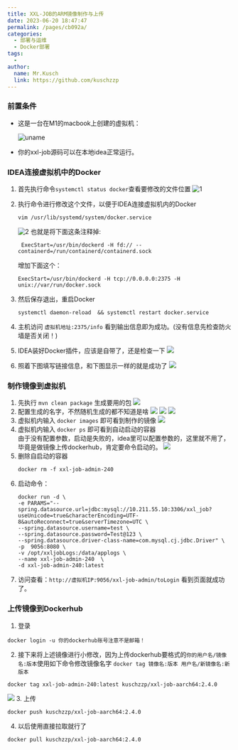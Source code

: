 ```yaml
---
title: XXL-JOB的ARM镜像制作与上传
date: 2023-06-20 18:47:47
permalink: /pages/cb092a/
categories:
  - 部署与运维
  - Docker部署
tags:
  - 
author: 
  name: Mr.Kusch
  link: https://github.com/kuschzzp
---
```

### 前置条件
- 这是一台在M1的macbook上创建的虚拟机：

    ![uname](https://img.superkusch.fun/docs/202306201848510.png)

- 你的xxl-job源码可以在本地idea正常运行。

### IDEA连接虚拟机中的Docker
1. 首先执行命令`systemctl status docker`查看要修改的文件位置
![1](https://img.superkusch.fun/docs/202306201856851.png)

2. 执行命令进行修改这个文件，以便于IDEA连接虚拟机内的Docker
    ```shell
    vim /usr/lib/systemd/system/docker.service
    ```
    ![2](https://img.superkusch.fun/docs/202306201859348.png)
   也就是将下面这条注释掉: 
   ```shell
    ExecStart=/usr/bin/dockerd -H fd:// --containerd=/run/containerd/containerd.sock
    ```
    增加下面这个：
    ```shell
    ExecStart=/usr/bin/dockerd -H tcp://0.0.0.0:2375 -H unix://var/run/docker.sock
   ```

3. 然后保存退出，重启Docker
    ```shell
    systemctl daemon-reload  && systemctl restart docker.service
    ```

4. 主机访问 `虚拟机地址:2375/info` 看到输出信息即为成功。(没有信息先检查防火墙是否关闭！)

5. IDEA装好Docker插件，应该是自带了，还是检查一下
   ![](https://img.superkusch.fun/docs/202306201924171.png)

6. 照着下图填写链接信息，和下图显示一样的就是成功了
   ![](https://img.superkusch.fun/docs/202306201926655.png)

### 制作镜像到虚拟机

1. 先执行 `mvn clean package` 生成要用的包
   ![](https://img.superkusch.fun/docs/202306201934225.png)
2. 配置生成的名字，不然随机生成的都不知道是啥
   ![](https://img.superkusch.fun/docs/202306201950222.png)
   ![](https://img.superkusch.fun/docs/202306201952345.png)
   ![](https://img.superkusch.fun/docs/202306201956056.png)
3. 虚拟机内输入 `docker images` 即可看到制作的镜像
   ![](https://img.superkusch.fun/docs/202306201956470.png)
4. 虚拟机内输入 `docker ps` 即可看到自动启动的容器  
   由于没有配置参数，启动是失败的，idea里可以配置参数的，这里就不用了，毕竟是做镜像上传dockerhub，肯定要命令启动的。
   ![](https://img.superkusch.fun/docs/202306201957213.png)
5. 删除自启动的容器
    ```shell
    docker rm -f xxl-job-admin-240
    ```
6. 启动命令：
    ```shell
    docker run -d \
    -e PARAMS="--spring.datasource.url=jdbc:mysql://10.211.55.10:3306/xxl_job?useUnicode=true&characterEncoding=UTF-8&autoReconnect=true&serverTimezone=UTC \
    --spring.datasource.username=test \
    --spring.datasource.password=Test@123 \
    --spring.datasource.driver-class-name=com.mysql.cj.jdbc.Driver" \
    -p  9056:8080 \
    -v /opt/xxljobLogs:/data/applogs \
    --name xxl-job-admin-240  \
    -d xxl-job-admin-240:latest
    ```
7. 访问查看：`http://虚拟机IP:9056/xxl-job-admin/toLogin` 看到页面就成功了。

### 上传镜像到Dockerhub
1. 登录
```shell
docker login -u 你的dockerhub账号注意不是邮箱！
```
2. 接下来将上述镜像进行小修改，因为上传dockerhub要格式的`你的用户名/镜像名:版本`使用如下命令修改镜像名字 `docker tag 镜像名:版本 用户名/新镜像名:新版本`
```shell
docker tag xxl-job-admin-240:latest kuschzzp/xxl-job-aarch64:2.4.0
```
![](https://img.superkusch.fun/docs/202306202006287.png)
3. 上传
```shell
docker push kuschzzp/xxl-job-aarch64:2.4.0
```

4. 以后使用直接拉取就行了
```shell
docker pull kuschzzp/xxl-job-aarch64:2.4.0
```
